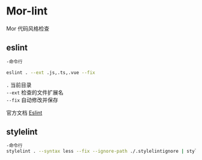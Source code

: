 # Mor-lint
Mor 代码风格检查

## eslint
```bash
-命令行

eslint . --ext .js,.ts,.vue --fix
```

`.` 当前目录  
`--ext` 检查的文件扩展名  
`--fix` 自动修改并保存  

官方文档 [Eslint](https://cn.eslint.org/docs/user-guide/command-line-interface)

## stylelint
```bash
-命令行
stylelint . --syntax less --fix --ignore-path ./.stylelintignore | stylelint . --custom-syntax postcss-html --fix
```

